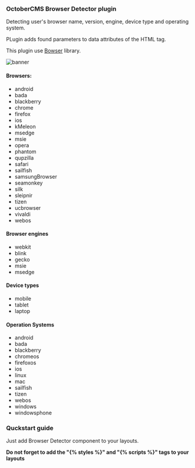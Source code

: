 ### OctoberCMS Browser Detector plugin

Detecting user's browser name, version, engine, device type and operating system.

PLugin adds found parameters to data attributes of the HTML tag.

This plugin use [Bowser](https://github.com/lancedikson/bowser) library.

![banner](https://cdn.rawgit.com/web2easy/OctoberCMS-Browser-Detector-Plugin/c4c6e1ef/assets/images/banner.png)

#### Browsers:

* android
* bada
* blackberry
* chrome
* firefox
* ios
* kMeleon
* msedge
* msie
* opera
* phantom
* qupzilla
* safari
* sailfish
* samsungBrowser
* seamonkey
* silk
* sleipnir
* tizen
* ucbrowser
* vivaldi
* webos

#### Browser engines

* webkit
* blink
* gecko
* msie
* msedge

#### Device types

* mobile
* tablet
* laptop

#### Operation Systems

* android
* bada
* blackberry
* chromeos
* firefoxos
* ios
* linux
* mac
* sailfish
* tizen
* webos
* windows
* windowsphone

### Quckstart guide

Just add Browser Detector component to your layouts.

**Do not forget to add the "{% styles %}" and "{% scripts %}" tags to your layouts**